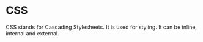 # CSS

CSS stands for Cascading Stylesheets. It is used for styling. It can be inline, internal and external. 































































































































































































































































































































































































































































































































































































































































































































































































































































































































































































































































































































































































































































































































































































































































































































































































































































































































































































































































































































































































































































































































































































































































































































































































































































































































































































































































































































































































































































































































































































































































































































































































































































































































































































































































































































































































































































































































































































































































































































































































































































































































































































































































    































































































































































































































































































































































































































































































































































































































































































































































































































































































































































































































































































































































































































































































































































































































































































































































































































































































































































































































































































































































































































































































































    































































































































































































































































































































































































































































































































































































































































































































































































































































































































































































































































    































































































































































































































































































































































































































































































































    































































































































































































































































    































































































































    
